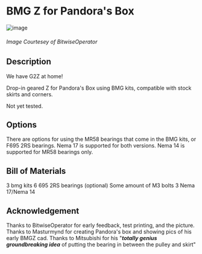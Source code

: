 # BMG Z for Pandora's Box
![image](https://media.discordapp.net/attachments/1101942488928878703/1182526465145839656/image.png?ex=65850497&is=65728f97&hm=43156e39d17ac4247ce4843ac9aa17f397788b2855a54dd0e7be99f263672f23&=&format=webp&quality=lossless&width=777&height=662)
###### Image Courtesey of BitwiseOperator

## Description
We have G2Z at home!

Drop-in geared Z for Pandora's Box using BMG kits, compatible with stock skirts and corners.

Not yet tested.

## Options
There are options for using the MR58 bearings that come in the BMG kits, or F695 2RS bearings. 
Nema 17 is supported for both versions. Nema 14 is supported for MR58 bearings only.


## Bill of Materials 
3 bmg kits
6 695 2RS bearings (optional)
Some amount of M3 bolts
3 Nema 17/Nema 14

## Acknowledgement
Thanks to BitwiseOperator for early feedback, test printing, and the picture.
Thanks to Masturmynd for creating Pandora's box and showing pics of his early BMGZ cad.
Thanks to Mitsubishi for his "***totally genius groundbreaking idea*** of putting the bearing in between the pulley and skirt"

